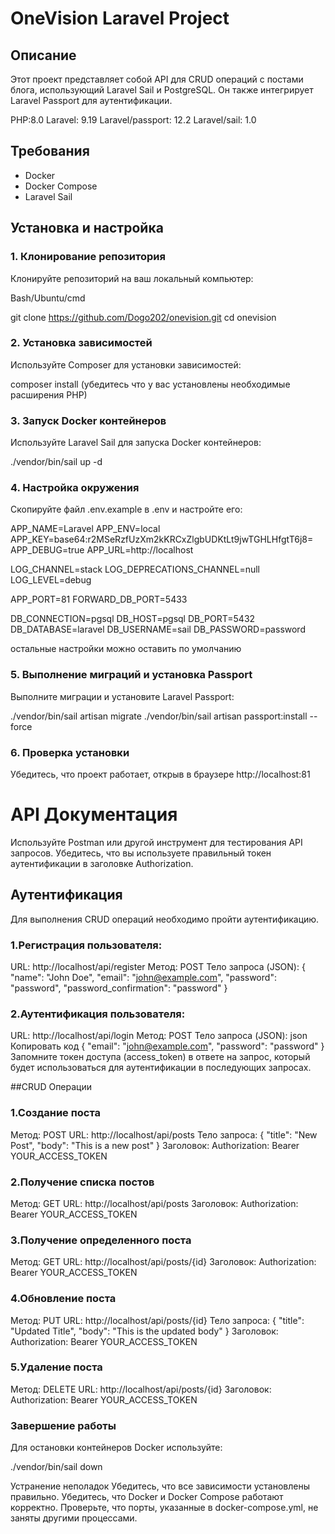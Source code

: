 # OneVision Laravel Project

## Описание

Этот проект представляет собой API для CRUD операций с постами блога, использующий Laravel Sail и PostgreSQL. Он также интегрирует Laravel Passport для аутентификации.

PHP:8.0
Laravel: 9.19
Laravel/passport: 12.2
Laravel/sail: 1.0

## Требования

- Docker
- Docker Compose
- Laravel Sail

## Установка и настройка

### 1. Клонирование репозитория

Клонируйте репозиторий на ваш локальный компьютер:

Bash/Ubuntu/cmd

git clone https://github.com/Dogo202/onevision.git
cd onevision

### 2. Установка зависимостей
Используйте Composer для установки зависимостей:

composer install
(убедитесь что у вас установлены необходимые расширения PHP) 

### 3. Запуск Docker контейнеров
Используйте Laravel Sail для запуска Docker контейнеров:

./vendor/bin/sail up -d

### 4. Настройка окружения
Скопируйте файл .env.example в .env и настройте его:

APP_NAME=Laravel
APP_ENV=local
APP_KEY=base64:r2MSeRzfUzXm2kKRCxZlgbUDKtLt9jwTGHLHfgtT6j8=
APP_DEBUG=true
APP_URL=http://localhost

LOG_CHANNEL=stack
LOG_DEPRECATIONS_CHANNEL=null
LOG_LEVEL=debug

APP_PORT=81
FORWARD_DB_PORT=5433

DB_CONNECTION=pgsql
DB_HOST=pgsql
DB_PORT=5432
DB_DATABASE=laravel
DB_USERNAME=sail
DB_PASSWORD=password

остальные настройки можно оставить по умолчанию

### 5. Выполнение миграций и установка Passport
Выполните миграции и установите Laravel Passport:

./vendor/bin/sail artisan migrate
./vendor/bin/sail artisan passport:install --force

### 6. Проверка установки
Убедитесь, что проект работает, открыв в браузере http://localhost:81

# API Документация
Используйте Postman или другой инструмент для тестирования API запросов. Убедитесь, что вы используете правильный токен аутентификации в заголовке Authorization.

## Аутентификация
Для выполнения CRUD операций необходимо пройти аутентификацию.

### 1.Регистрация пользователя:
URL: http://localhost/api/register
Метод: POST
Тело запроса (JSON):
{
    "name": "John Doe",
    "email": "john@example.com",
    "password": "password",
    "password_confirmation": "password"
}


### 2.Аутентификация пользователя:
URL: http://localhost/api/login
Метод: POST
Тело запроса (JSON):
json
Копировать код
{
    "email": "john@example.com",
    "password": "password"
}
Запомните токен доступа (access_token) в ответе на запрос, который будет использоваться для аутентификации в последующих запросах.


##CRUD Операции

### 1.Создание поста
Метод: POST
URL: http://localhost/api/posts
Тело запроса:
{
    "title": "New Post",
    "body": "This is a new post"
}
Заголовок: Authorization: Bearer YOUR_ACCESS_TOKEN

### 2.Получение списка постов
Метод: GET
URL: http://localhost/api/posts
Заголовок: Authorization: Bearer YOUR_ACCESS_TOKEN

### 3.Получение определенного поста
Метод: GET
URL: http://localhost/api/posts/{id}
Заголовок: Authorization: Bearer YOUR_ACCESS_TOKEN

### 4.Обновление поста
Метод: PUT
URL: http://localhost/api/posts/{id}
Тело запроса:
{
    "title": "Updated Title",
    "body": "This is the updated body"
}
Заголовок: Authorization: Bearer YOUR_ACCESS_TOKEN

### 5.Удаление поста
Метод: DELETE
URL: http://localhost/api/posts/{id}
Заголовок: Authorization: Bearer YOUR_ACCESS_TOKEN


### Завершение работы
Для остановки  контейнеров Docker используйте:

./vendor/bin/sail down



Устранение неполадок
Убедитесь, что все зависимости установлены правильно.
Убедитесь, что Docker и Docker Compose работают корректно.
Проверьте, что порты, указанные в docker-compose.yml, не заняты другими процессами.
